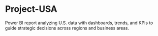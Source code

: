 # Project-USA
Power BI report analyzing U.S. data with dashboards, trends, and KPIs to guide strategic decisions across regions and business areas.

